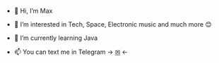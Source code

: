 - 👋 Hi, I’m Max
- 👀 I’m interested in Tech, Space, Electronic music and much more 😊
- 🌱 I’m currently learning Java

- 📫 You can text me in Telegram -> [✉](https://t.me/Mfx_m) <-

<!---
konkinm/konkinm is a ✨ special ✨ repository because its `README.md` (this file) appears on your GitHub profile.
You can click the Preview link to take a look at your changes.
--->
